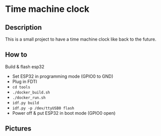 # Time machine clock

## Description

This is a small project to have a time machine clock like back to the future.

## How to

Build & flash esp32
* Set ESP32 in programming mode (GPIO0 to GND)
* Plug in FDTI
* `cd tools`
* `./docker_build.sh`
* `./docker_run.sh`
* `idf.py build`
* `idf.py -p /dev/ttyUSB0 flash`
* Power off & put ESP32 in boot mode (GPIO0 open)

## Pictures
